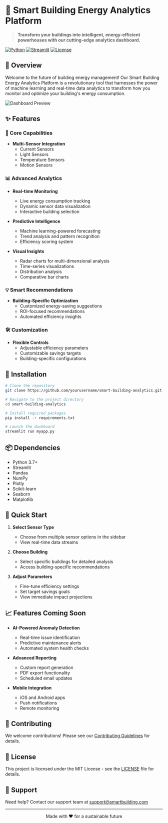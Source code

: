 # 🌟 Smart Building Energy Analytics Platform

> **Transform your buildings into intelligent, energy-efficient powerhouses with our cutting-edge analytics dashboard.**

[![Python](https://img.shields.io/badge/Python-3.7%2B-blue)](https://www.python.org/)
[![Streamlit](https://img.shields.io/badge/Streamlit-1.0%2B-red)](https://streamlit.io/)
[![License](https://img.shields.io/badge/License-MIT-green.svg)](https://opensource.org/licenses/MIT)

## 🚀 Overview

Welcome to the future of building energy management! Our Smart Building Energy Analytics Platform is a revolutionary tool that harnesses the power of machine learning and real-time data analytics to transform how you monitor and optimize your building's energy consumption.

![Dashboard Preview](https://via.placeholder.com/800x400?text=Smart+Building+Dashboard)

## ✨ Features

### 🎯 Core Capabilities
- **Multi-Sensor Integration**
  - Current Sensors
  - Light Sensors
  - Temperature Sensors
  - Motion Sensors

### 📊 Advanced Analytics
- **Real-time Monitoring**
  - Live energy consumption tracking
  - Dynamic sensor data visualization
  - Interactive building selection

- **Predictive Intelligence**
  - Machine learning-powered forecasting
  - Trend analysis and pattern recognition
  - Efficiency scoring system

- **Visual Insights**
  - Radar charts for multi-dimensional analysis
  - Time-series visualizations
  - Distribution analysis
  - Comparative bar charts

### 💡 Smart Recommendations
- **Building-Specific Optimization**
  - Customized energy-saving suggestions
  - ROI-focused recommendations
  - Automated efficiency insights

### 🛠 Customization
- **Flexible Controls**
  - Adjustable efficiency parameters
  - Customizable savings targets
  - Building-specific configurations

## 🔧 Installation

```bash
# Clone the repository
git clone https://github.com/yourusername/smart-building-analytics.git

# Navigate to the project directory
cd smart-building-analytics

# Install required packages
pip install -r requirements.txt

# Launch the dashboard
streamlit run myapp.py
```

## 📦 Dependencies
- Python 3.7+
- Streamlit
- Pandas
- NumPy
- Plotly
- Scikit-learn
- Seaborn
- Matplotlib

## 🚀 Quick Start

1. **Select Sensor Type**
   - Choose from multiple sensor options in the sidebar
   - View real-time data streams

2. **Choose Building**
   - Select specific buildings for detailed analysis
   - Access building-specific recommendations

3. **Adjust Parameters**
   - Fine-tune efficiency settings
   - Set target savings goals
   - View immediate impact projections

## 📈 Features Coming Soon

- **AI-Powered Anomaly Detection**
  - Real-time issue identification
  - Predictive maintenance alerts
  - Automated system health checks

- **Advanced Reporting**
  - Custom report generation
  - PDF export functionality
  - Scheduled email updates

- **Mobile Integration**
  - iOS and Android apps
  - Push notifications
  - Remote monitoring

## 🤝 Contributing

We welcome contributions! Please see our [Contributing Guidelines](CONTRIBUTING.md) for details.

## 📄 License

This project is licensed under the MIT License - see the [LICENSE](LICENSE) file for details.

## 🌟 Support

Need help? Contact our support team at support@smartbuilding.com

---

<p align="center">
  Made with ❤️ for a sustainable future
</p>
